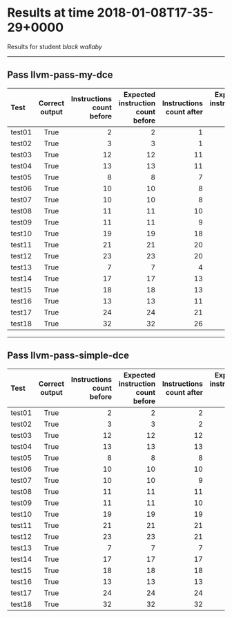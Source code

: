 # Results at time 2018-01-08T17-35-29+0000

Results for student *black wallaby*

* * * 

## Pass llvm-pass-my-dce

Test|Correct output|Instructions count before|Expected instruction count before|Instructions count after|Expected instruction count after
:------|:-----:|------:|------:|------:|------:
test01|True|2|2|1|2
test02|True|3|3|1|2
test03|True|12|12|11|12
test04|True|13|13|11|13
test05|True|8|8|7|7
test06|True|10|10|8|9
test07|True|10|10|8|8
test08|True|11|11|10|11
test09|True|11|11|9|10
test10|True|19|19|18|18
test11|True|21|21|20|20
test12|True|23|23|20|20
test13|True|7|7|4|7
test14|True|17|17|13|17
test15|True|18|18|13|18
test16|True|13|13|11|13
test17|True|24|24|21|23
test18|True|32|32|26|32


* * * 

## Pass llvm-pass-simple-dce

Test|Correct output|Instructions count before|Expected instruction count before|Instructions count after|Expected instruction count after
:------|:-----:|------:|------:|------:|------:
test01|True|2|2|2|2
test02|True|3|3|2|2
test03|True|12|12|12|12
test04|True|13|13|13|13
test05|True|8|8|8|8
test06|True|10|10|10|10
test07|True|10|10|9|9
test08|True|11|11|11|11
test09|True|11|11|10|10
test10|True|19|19|19|19
test11|True|21|21|21|21
test12|True|23|23|21|21
test13|True|7|7|7|7
test14|True|17|17|17|17
test15|True|18|18|18|18
test16|True|13|13|13|13
test17|True|24|24|24|24
test18|True|32|32|32|32


